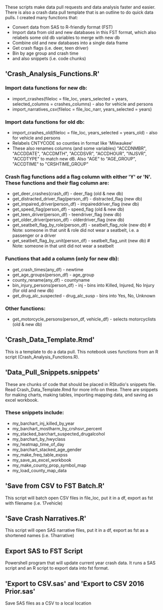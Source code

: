 These scripts make data pull requests and data analysis faster and easier.
There is also a crash data pull template that is an outline to do quick data pulls.
I created many functions that:
- Convert data from SAS to R-friendly format (FST)
- Import data from old and new databases in this FST format, which also relabels some old db variables to merge with new db
- Combine old and new databases into a single data frame
- Get crash flags (i.e. deer, teen driver)
- Bin by age group and crash time
- and also snippets (i.e. code chunks)

## 'Crash_Analysis_Functions.R'

### Import data functions for new db:
+ import_crashes(fileloc = file_loc, years_selected = years, selected_columns = crashes_columns)         - also for vehicle and persons  
+ import_narratives_csv(fileloc = file_loc_narr, years_selected = years) 

### Import data functions for old db:
+ import_crashes_old(fileloc = file_loc, years_selected = years_old) - also for vehicle and persons  
+ Relabels CNTYCODE so counties in format like 'Milwaukee'  
+ These also renames columns (and some variables) "ACCDNMBR", "ACCDDATE", "ACCDMTH", "ACCDSVR", "ACCDHOUR", "INJSVR", "ACCDTYPE" to match new dB. Also "AGE" to "AGE_GROUP", "ACCDTIME" to "CRSHTIME_GROUP"

### Crash flag functions add a flag column with either 'Y' or 'N'. These functions and their flag column are:
+ get_deer_crashes(crash_df)            - deer_flag (old & new db)  
+ get_distracted_driver_flag(person_df) - distracted_flag (new db)  
+ get_impaired_driver(person_df)        - impaireddriver_flag (new db)  
+ get_speed_flag(person_df)             - speed_flag (old & new db)  
+ get_teen_driver(person_df)            - teendriver_flag (new db)  
+ get_older_driver(person_df)           - olderdriver_flag (new db)  
+ get_seatbelt_flag_by_role(person_df)  - seatbelt_flag_role (new db)    # Note: someone in that unit & role did not wear a seatbelt, i.e. a passenger or a driver  
+ get_seatbelt_flag_by_unit(person_df)  - seatbelt_flag_unit (new db)    # Note: someone in that unit did not wear a seatbelt  

### Functions that add a column (only for new db):
+ get_crash_times(any_df)               - newtime  
+ get_age_groups(person_df)             - age_group  
+ county_rename(any_df)                 - countyname  
+ bin_injury_persons(person_df)         - inj - bins into Killed, Injured, No Injury (for old and new db) 
+ get_drug_alc_suspected                - drug_alc_susp - bins into Yes, No, Unknown

### Other functions:
+ get_motorcycle_persons(person_df, vehicle_df) - selects motorcyclists (old & new db)  

## 'Crash_Data_Template.Rmd'
This is a template to do a data pull. This notebook uses functions from an R script (Crash_Analysis_Functions.R).

## 'Data_Pull_Snippets.snippets'
These are chunks of code that should be placed in RStudio's snippets file. Read Crash_Data_Template.Rmd for more info on these.
There are snippets for making charts, making tables, importing mapping data, and saving as excel workbook.

### These snippets include:
+ my_barchart_inj_killed_by_year  
+ my_barchart_mostharm_by_crshsvr_percent  
+ my_stacked_barchart_suspected_drugalcohol  
+ my_barchart_by_hwyclass  
+ my_heatmap_time_of_day  
+ my_barchart_stacked_age_gender  
+ my_make_freq_table_expss  
+ my_save_as_excel_workbook  
+ my_make_county_prop_symbol_map  
+ my_load_county_map_data  

## 'Save from CSV to FST Batch.R'
This script will batch open CSV files in file_loc, put it in a df, export as fst with filename (i.e. 17vehicle)

## 'Save Crash Narratives.R'
This script will open SAS narrative files, put it in a df, export as fst as a shortened names (i.e. 17narrative)

## Export SAS to FST Script
Powershell program that will update current year crash data. It runs a SAS script and an R script to export data into fst format.

## 'Export to CSV.sas' and 'Export to CSV 2016 Prior.sas'
Save SAS files as a CSV to a local location